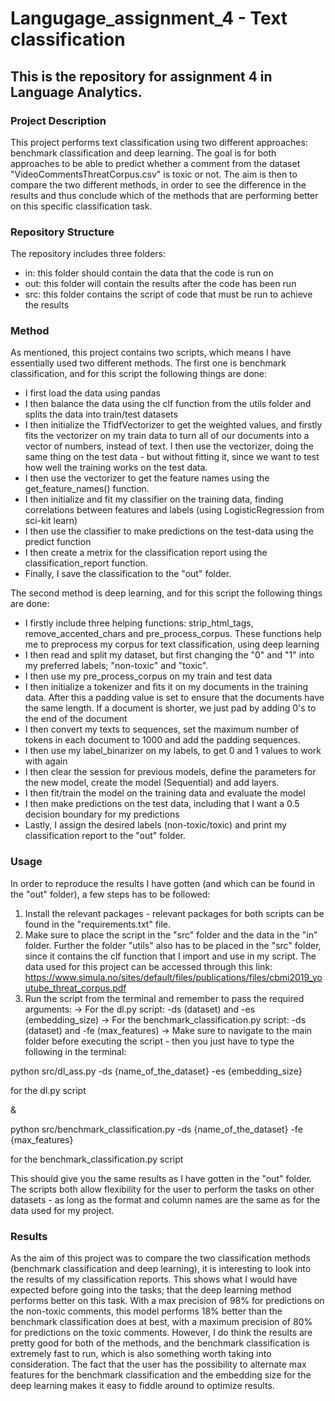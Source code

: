 # Langugage_assignment_4 - Text classification

## This is the repository for assignment 4 in Language Analytics.

### Project Description
This project performs text classification using two different approaches: benchmark classification and deep learning. The goal is for both approaches to be able to predict whether a comment from the dataset "VideoCommentsThreatCorpus.csv" is toxic or not. The aim is then to compare the two different methods, in order to see the difference in the results and thus conclude which of the methods that are performing better on this specific classification task. 

### Repository Structure

The repository includes three folders:

- in: this folder should contain the data that the code is run on
- out: this folder will contain the results after the code has been run
- src: this folder contains the script of code that must be run to achieve the results
    
### Method
As mentioned, this project contains two scripts, which means I have essentially used two different methods. The first one is benchmark classification, and for this script the following things are done:
- I first load the data using pandas
- I then balance the data using the clf function from the utils folder and splits the data into train/test datasets 
- I then initialize the TfidfVectorizer to get the weighted values, and firstly fits the vectorizer on my train data to turn all of our documents into a vector of numbers, instead of text. I then use the vectorizer, doing the same thing on the test data - but without fitting it, since we want to test how well the training works on the test data. 
- I then use the vectorizer to get the feature names using the get_feature_names() function. 
- I then initialize and fit my classifier on the training data, finding correlations between features and labels (using LogisticRegression from sci-kit learn)
- I then use the classifier to make predictions on the test-data using the predict function 
- I then create a metrix for the classification report using the classification_report function. 
- Finally, I save the classification to the "out" folder. 

The second method is deep learning, and for this script the following things are done:
- I firstly include three helping functions: strip_html_tags, remove_accented_chars and pre_process_corpus. These functions help me to preprocess my corpus for text classification, using deep learning 
- I then read and split my dataset, but first changing the "0" and "1" into my preferred labels; "non-toxic" and "toxic". 
- I then use my pre_process_corpus on my train and test data 
- I then initialize a tokenizer and fits it on my documents in the training data. After this a padding value is set to ensure that the documents have the same length. If a document is shorter, we just pad by adding 0's to the end of the document
- I then convert my texts to sequences, set the maximum number of tokens in each document to 1000 and add the padding sequences. 
- I then use my label_binarizer on my labels, to get 0 and 1 values to work with again 
- I then clear the session for previous models, define the parameters for the new model, create the model (Sequential) and add layers. 
- I then fit/train the model on the training data and evaluate the model
- I then make predictions on the test data, including that I want a 0.5 decision boundary for my predictions 
- Lastly, I assign the desired labels (non-toxic/toxic) and print my classification report to the "out" folder. 




### Usage

In order to reproduce the results I have gotten (and which can be found in the "out" folder), a few steps has to be followed:

1) Install the relevant packages - relevant packages for both scripts can be found in the "requirements.txt" file.
2) Make sure to place the script in the "src" folder and the data in the "in" folder. Further the folder "utils" also has to be placed in the "src" folder, since it contains the clf function that I import and use in my script. The data used for this project can be accessed through this link: https://www.simula.no/sites/default/files/publications/files/cbmi2019_youtube_threat_corpus.pdf 
3) Run the script from the terminal and remember to pass the required arguments:
-> For the dl.py script: -ds (dataset) and -es (embedding_size) 
-> For the benchmark_classification.py script: -ds (dataset) and -fe (max_features) 
-> Make sure to navigate to the main folder before executing the script - then you just have to type the following in the terminal: 

python src/dl_ass.py -ds {name_of_the_dataset} -es {embedding_size} 

for the dl.py script 

&

python src/benchmark_classification.py -ds {name_of_the_dataset} -fe {max_features}

for the benchmark_classification.py script 


This should give you the same results as I have gotten in the "out" folder. The scripts both allow flexibility for the user to perform the tasks on other datasets - as long as the format and column names are the same as for the data used for my project.  

### Results

As the aim of this project was to compare the two classification methods (benchmark classification and deep learning), it is interesting to look into the results of my classification reports. This shows what I would have expected before going into the tasks; that the deep learning method performs better on this task. With a max precision of 98% for predictions on the non-toxic comments, this model performs 18% better than the benchmark classification does at best, with a maximum precision of 80% for predictions on the toxic comments. However, I do think the results are pretty good for both of the methods, and the benchmark classification is extremely fast to run, which is also something worth taking into consideration.
The fact that the user has the possibility to alternate max features for the benchmark classification and the embedding size for the deep learning makes it easy to fiddle around to optimize results.

